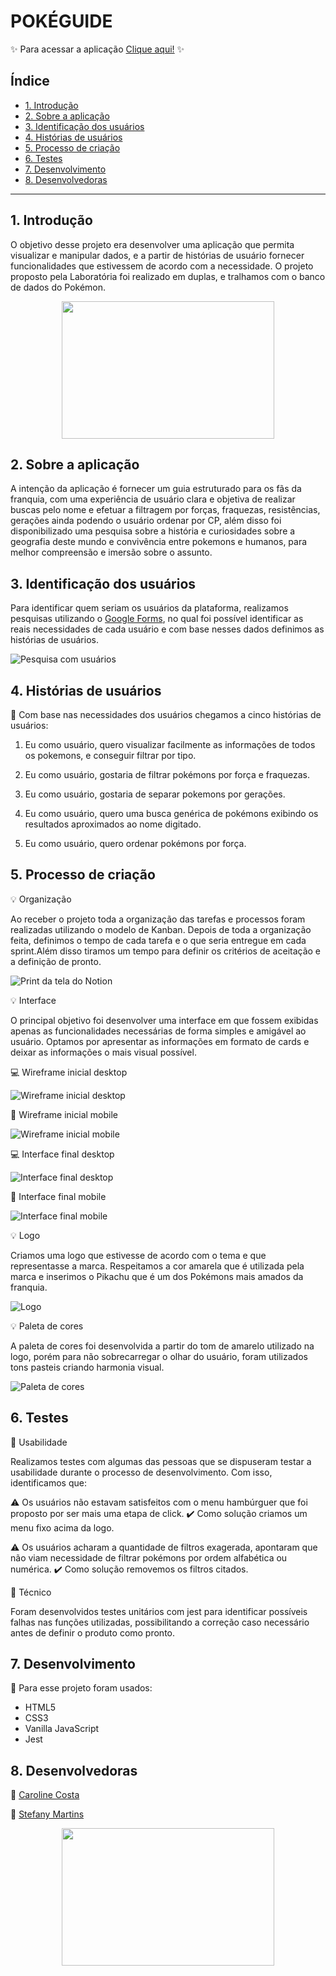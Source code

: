 # POKÉGUIDE

✨ Para acessar a aplicação [Clique aqui!]() ✨

## Índice

* [1. Introdução](#1-introdução)
* [2. Sobre a aplicação](#2-sobre-a-aplicação)
* [3. Identificação dos usuários](#3-identificação-dos-usuários)
* [4. Histórias de usuários](#4-histórias-de-usuários)
* [5. Processo de criação](#5-processo-de-criação)
* [6. Testes](#6-testes)
* [7. Desenvolvimento](#7-desenvolvimento)
* [8. Desenvolvedoras](#8-desenvolvedoras)


***

## 1. Introdução

 O objetivo desse projeto era desenvolver uma aplicação que permita visualizar e manipular dados, e a partir de histórias de usuário fornecer funcionalidades que estivessem de acordo com a necessidade.
 O projeto proposto pela Laboratória foi realizado em duplas, e tralhamos com o banco de dados do Pokémon.
 
 <p align="center">
 <img src="https://media1.giphy.com/media/13G7hmmFr9yuxG/giphy.gif" width=340 height=220 frameBorder="0"></img>
 </p>


## 2. Sobre a aplicação

A intenção da aplicação é fornecer um guia estruturado para os fãs da franquia, com uma experiência de usuário clara e objetiva de realizar buscas pelo nome e efetuar a filtragem por forças, fraquezas, resistências, gerações ainda podendo o usuário ordenar por CP, além disso foi disponibilizado uma pesquisa sobre a história e curiosidades sobre a geografia deste mundo e convivência entre pokemons e humanos, para melhor compreensão e imersão sobre o assunto.

## 3. Identificação dos usuários

Para identificar quem seriam os usuários da plataforma, realizamos pesquisas utilizando o [Google Forms](https://www.google.com/forms/about/), no qual foi possível identificar as reais necessidades de cada usuário e com base nesses dados definimos as histórias de usuários.

 ![Pesquisa com usuários](src/assets/assets-readme/pesquisa-usuários.png)

## 4. Histórias de usuários

 🔎 Com base nas necessidades dos usuários chegamos a cinco histórias de usuários:

 1. Eu como usuário, quero visualizar facilmente as informações de todos os pokemons, e conseguir filtrar por tipo.

 2. Eu como usuário, gostaria de filtrar pokémons por força e fraquezas.

 3. Eu como usuário, gostaria de separar pokemons por gerações.

 4. Eu como usuário, quero uma busca genérica de pokémons exibindo os resultados aproximados ao nome digitado.

 5. Eu como usuário, quero ordenar pokémons por força.

## 5. Processo de criação

 💡 Organização 

 Ao receber o projeto toda a organização das tarefas e processos foram realizadas utilizando o modelo de Kanban. Depois de toda a organização feita, definimos o tempo de cada tarefa e o que seria entregue em cada sprint.Além disso tiramos um tempo para definir os critérios de aceitação e a definição de pronto.

 ![Print da tela do Notion](src/assets/assets-readme/notion.png)

 💡 Interface

 O principal objetivo foi desenvolver uma interface em que fossem exibidas apenas as funcionalidades necessárias de forma simples e amigável ao usuário. Optamos por apresentar as informações em formato de cards e deixar as informações o mais visual possível. 

 💻 Wireframe inicial desktop

![Wireframe inicial desktop](src/assets/assets-readme/wireframe-desktop.png)

 📱 Wireframe inicial mobile

![Wireframe inicial mobile](src/assets/assets-readme/wireframe-mobile.png)

 💻 Interface final desktop

![Interface final desktop](src/assets/assets-readme/interface-desktop-pokeguide.png)

 📱 Interface final mobile

![Interface final mobile](src/assets/assets-readme/interface-mobile-pokeguide.png)

 💡 Logo

 Criamos uma logo que estivesse de acordo com o tema e que representasse a marca. Respeitamos a cor amarela que é utilizada pela marca e inserimos o Pikachu que é um dos Pokémons mais amados da franquia.

 ![Logo](src/assets/pokeguide-logo.png)
 
 💡 Paleta de cores
 
 A paleta de cores foi desenvolvida a partir do tom de amarelo utilizado na logo, porém para não sobrecarregar o olhar do usuário, foram utilizados tons pasteis criando harmonia visual.

 ![Paleta de cores](src/assets/assets-readme/data-lovers-palett.png)


 ## 6. Testes

 🔎 Usabilidade

 Realizamos testes com algumas das pessoas que se dispuseram testar a usabilidade durante o processo de desenvolvimento. Com isso, identificamos que: 

 ⚠️ Os usuários não estavam satisfeitos com o menu hambúrguer que foi proposto por ser mais uma etapa de click.
 ✔️ Como solução criamos um menu fixo acima da logo.

 ⚠️ Os usuários acharam a quantidade de filtros exagerada, apontaram que não viam necessidade de filtrar pokémons por ordem alfabética ou numérica.
 ✔️ Como solução removemos os filtros citados.

 🔎 Técnico

 Foram desenvolvidos testes unitários com jest para identificar possíveis falhas nas funções utilizadas, possibilitando a correção caso necessário antes de definir o produto como pronto.

 ## 7. Desenvolvimento

 🔧 Para esse projeto foram usados:

* HTML5
* CSS3
* Vanilla JavaScript
* Jest

 ## 8. Desenvolvedoras

 👩 [Caroline Costa](https://github.com/CarolineSCosta)

 👩 [Stefany Martins](https://github.com/martinstfn)

 <p align="center">
 <img src="https://media2.giphy.com/media/10LKovKon8DENq/giphy.gif" width=340 height=220 frameBorder="0"></img>
 </p>